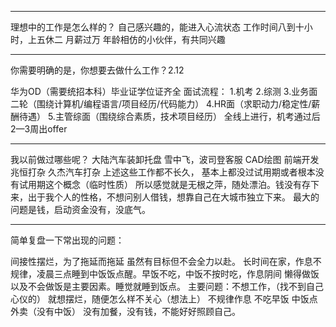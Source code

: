 - - - - - - - - - - - - - -  
理想中的工作是怎么样的？
自己感兴趣的，能进入心流状态
工作时间八到十小时，上五休二
月薪过万
年龄相仿的小伙伴，有共同兴趣

- - - - - - - - - - - - - -
你需要明确的是，你想要去做什么工作？2.12


华为OD（需要统招本科）毕业证学位证齐全
面试流程：
1.机考
2.综测
3.业务面二轮（围绕计算机/编程语言/项目经历/代码能力）
4.HR面（求职动力/稳定性/薪酬待遇）
5.主管综面（围绕综合素质，技术项目经历）
全线上进行，机考通过后2—3周出offer


- - - - - - - - - - - - - -
我以前做过哪些呢？ 
大陆汽车装卸托盘
雪中飞，波司登客服
CAD绘图
前端开发
兆恒打杂
久杰汽车打杂
上述这些工作都不长久，
基本上都没过试用期或者根本没有试用期这个概念（临时性质）
所以感觉就是无根之萍，随处漂泊。钱没有存下来，出于我个人的性格，不想问别人借钱，想靠自己在大城市独立下来。
最大的问题是钱，启动资金没有，没底气。

- - - - - - - - - - - - - -
简单复盘一下常出现的问题：

间接性摆烂，为了拖延而拖延
虽然有目标但不会全力以赴。
长时间在家，作息不规律，凌晨三点睡到中饭饭点醒。早饭不吃，中饭不按时吃，作息阴间
懒得做饭以及不会做饭是主要因素。睡觉就睡到饭点。
主要问题：不想工作，（找不到自己心仪的）
就想摆烂，随便怎么样不关心（想法上）
不规律作息
不吃早饭
中饭点外卖（没有中饭）
没有加餐，没有钱，不能好好照顾自己。